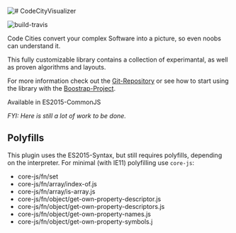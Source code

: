 ![# CodeCityVisualizer][logo-image]

![build-travis]

Code Cities convert your complex Software into a picture, so even noobs can understand it.

This fully customizable library contains a collection of experimantal, as well as proven algorithms and layouts.

For more information check out the [Git-Repository][git-project] or see how to start using the library with the [Boostrap-Project][boot-project].

Available in ES2015-CommonJS

*FYI: Here is still a lot of work to be done.*

## Polyfills
This plugin uses the ES2015-Syntax, but still requires polyfills, depending on the interpreter. For minimal (with IE11) polyfilling use `core-js`:
 * core-js/fn/set
 * core-js/fn/array/index-of.js
 * core-js/fn/array/is-array.js
 * core-js/fn/object/get-own-property-descriptor.js
 * core-js/fn/object/get-own-property-descriptors.js
 * core-js/fn/object/get-own-property-names.js
 * core-js/fn/object/get-own-property-symbols.j


[//]: #
  [build-travis]: https://travis-ci.org/Ungolianth/codecity-visualizer.svg?branch=master
  [logo-image]: http://git.ungolianth.de/ungolianth/codecity-visualizer/raw/master/ccv.png "CCV-Logo"
  [git-project]: http://git.ungolianth.de/ungolianth/codecity-visualizer.git
  [boot-project]: http://git.ungolianth.de/ungolianth/ccv-bootstrap.git